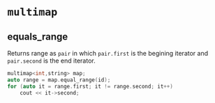 # `multimap`

## equals_range
Returns range as `pair` in which `pair.first` is the begining iterator and `pair.second` is the end iterator.

```cpp
multimap<int,string> map;
auto range = map.equal_range(id);
for (auto it = range.first; it != range.second; it++)
	cout << it->second;
```